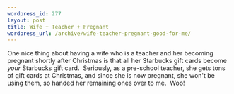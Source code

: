 ```yaml
--- 
wordpress_id: 277
layout: post
title: Wife + Teacher + Pregnant
wordpress_url: /archive/wife-teacher-pregnant-good-for-me/
---
```


<p>One nice thing about having a wife who is a teacher and her becoming pregnant shortly after Christmas is that all her Starbucks gift cards become <em>your</em> Starbucks gift card.&nbsp; Seriously, as a pre-school teacher, she gets tons of gift cards at Christmas, and since she is now pregnant, she won&#39;t be using them, so handed her remaining ones over to me.&nbsp; Woo!</p>
         
